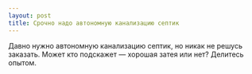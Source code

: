 ```yaml
---
layout: post 
title: Срочно надо автономную канализацию септик 
--- 
```

Давно нужно автономную канализацию септик, но никак не решусь заказать. Может кто подскажет — хорошая затея или нет? Делитесь опытом.